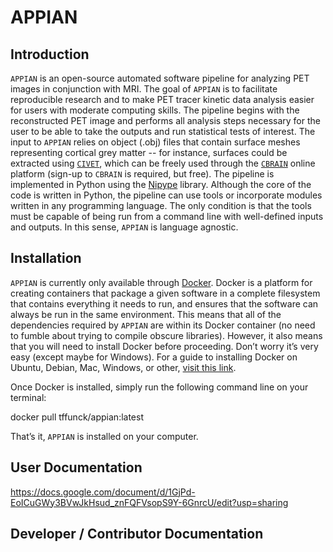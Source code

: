# APPIAN

## Introduction

``APPIAN`` is an open-source automated software pipeline for analyzing PET images in conjunction with MRI. The goal of ``APPIAN`` is to facilitate reproducible research and to make PET tracer kinetic data analysis easier for users with moderate computing skills. The pipeline begins with the reconstructed PET image and performs all analysis steps necessary for the user to be able to take the outputs and run statistical tests of interest.  The input to ``APPIAN`` relies on object (.obj) files that contain surface meshes representing cortical grey matter -- for instance, surfaces could be extracted using [``CIVET``][link_civet], which can be freely used through the [``CBRAIN``][link_cbrain] online platform (sign-up to ``CBRAIN`` is required, but free).
The pipeline is implemented in Python using the [Nipype][link_nipypertd] library. Although the core of the code is written in Python, the pipeline can use tools or incorporate modules written in any programming language. The only condition is that the tools must be capable of being run from a command line with well-defined inputs and outputs. In this sense, ``APPIAN`` is  language agnostic.

## Installation 

``APPIAN`` is currently only available through [Docker][link_dockerhome]. Docker is a platform for creating containers that package a given software in a complete filesystem that contains everything it needs to run, and ensures that the software can always be run in the same environment. This means that all of the dependencies required by ``APPIAN`` are within its Docker container (no need to fumble about trying to compile obscure libraries). However, it also means that you will need to install Docker before proceeding. Don’t worry it’s very easy (except maybe for Windows). For a guide to installing Docker on Ubuntu, Debian, Mac, Windows, or other, [visit this link][link_dockerinstall].  

Once Docker is installed, simply run the following command line on your terminal:

docker pull tffunck/appian:latest

That’s it, ``APPIAN`` is installed on your computer. 


## User Documentation
https://docs.google.com/document/d/1GjPd-EoICuGWy3BVwJkHsud_znFQFVsopS9Y-6GnrcU/edit?usp=sharing

## Developer / Contributor Documentation

[link_dockerinstall]: https://docs.docker.com/install/
[link_civet]: https://mcin-cnim.ca/technology/civet/
[link_cbrain]: https://github.com/aces/cbrain/wiki
[link_nipypertd]: https://nipype.readthedocs.io/en/latest/
[link_dockerhome]: https://docs.docker.com/

